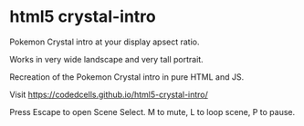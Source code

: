 # html5 crystal-intro
 Pokemon Crystal intro at your display apsect ratio.
 
 Works in very wide landscape and very tall portrait.

Recreation of the Pokemon Crystal intro in pure HTML and JS.

Visit https://codedcells.github.io/html5-crystal-intro/

Press Escape to open Scene Select.
M to mute, L to loop scene, P to pause.

